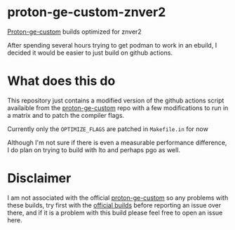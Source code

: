 # proton-ge-custom-znver2
[Proton-ge-custom](https://github.com/GloriousEggroll/proton-ge-custom) builds optimized for znver2

After spending several hours trying to get podman to work in an ebuild, I decided it would be easier to just build on github actions.

# What does this do
This repository just contains a modified version of the github actions script availaible from the [proton-ge-custom](https://github.com/GloriousEggroll/proton-ge-custom) repo with a few modifications to run in a matrix and to patch the compiler flags.

Currently only the `OPTIMIZE_FLAGS` are patched in `Makefile.in` for now

Although I'm not sure if there is even a measurable performance difference, I do plan on trying to build with lto and perhaps pgo as well.

# Disclaimer
I am not associated with the official [proton-ge-custom](https://github.com/GloriousEggroll/proton-ge-custom) so any problems with these builds, try first with the [official builds](https://github.com/GloriousEggroll/proton-ge-custom/releases) before reporting an issue over there, and if it is a problem with this build please feel free to open an issue here.
